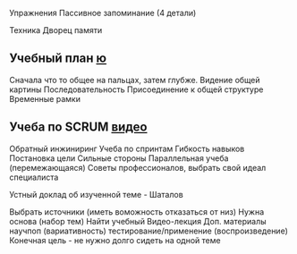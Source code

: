 Упражнения 
Пассивное запоминание (4 детали)

Техника 
Дворец памяти

## Учебный план [ю](https://www.youtube.com/watch?v=42QqJd8QTXI)

Сначала что то общее на пальцах, затем глубже. 
Видение общей картины 
Последовательность
Присоединение к общей структуре
Временные рамки


## Учеба по SCRUM [видео](https://www.youtube.com/watch?v=4IN8bUXCfNk)
Обратный инжиниринг 
Учеба по спринтам
Гибкость навыков 
Постановка цели
Сильные стороны 
Параллельная учеба (перемежающаяся)
Советы профессионалов, выбрать свой идеал специалиста 


Устный доклад об изученной теме - Шаталов

Выбрать источники (иметь воможность отказаться от низ)
Нужна основа (набор тем)
Найти учебный 
Видео-лекция 
Доп. материалы
научпоп (вариативность)
тестирование/применение (воспроизведение)
Конечная цель - не нужно долго сидеть на одной теме


